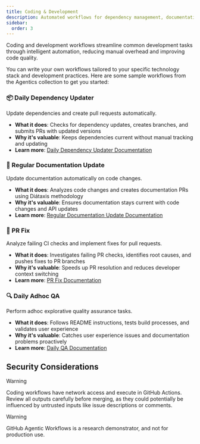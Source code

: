 ```yaml
---
title: Coding & Development 
description: Automated workflows for dependency management, documentation updates, and pull request assistance
sidebar:
  order: 3
---
```


Coding and development workflows streamline common development tasks through intelligent automation, reducing manual overhead and improving code quality.

You can write your own workflows tailored to your specific technology stack and development practices. Here are some sample workflows from the Agentics collection to get you started:

### 📦 Daily Dependency Updater
Update dependencies and create pull requests automatically.

- **What it does**: Checks for dependency updates, creates branches, and submits PRs with updated versions
- **Why it's valuable**: Keeps dependencies current without manual tracking and updating
- **Learn more**: [Daily Dependency Updater Documentation](https://github.com/githubnext/agentics/blob/main/docs/daily-dependency-updates.md)

### 📖 Regular Documentation Update
Update documentation automatically on code changes.

- **What it does**: Analyzes code changes and creates documentation PRs using Diátaxis methodology
- **Why it's valuable**: Ensures documentation stays current with code changes and API updates
- **Learn more**: [Regular Documentation Update Documentation](https://github.com/githubnext/agentics/blob/main/docs/update-docs.md)

### 🏥 PR Fix
Analyze failing CI checks and implement fixes for pull requests.

- **What it does**: Investigates failing PR checks, identifies root causes, and pushes fixes to PR branches
- **Why it's valuable**: Speeds up PR resolution and reduces developer context switching
- **Learn more**: [PR Fix Documentation](https://github.com/githubnext/agentics/blob/main/docs/pr-fix.md)

### 🔍 Daily Adhoc QA
Perform adhoc explorative quality assurance tasks.

- **What it does**: Follows README instructions, tests build processes, and validates user experience
- **Why it's valuable**: Catches user experience issues and documentation problems proactively
- **Learn more**: [Daily QA Documentation](https://github.com/githubnext/agentics/blob/main/docs/daily-qa.md)

## Security Considerations

> [!WARNING]
> Coding workflows have network access and execute in GitHub Actions. Review all outputs carefully before merging, as they could potentially be influenced by untrusted inputs like issue descriptions or comments.

> [!WARNING]
> GitHub Agentic Workflows is a research demonstrator, and not for production use.
